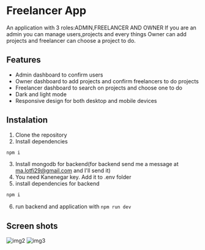 # Freelancer App
An application with 3 roles:ADMIN,FREELANCER AND OWNER
If you are an admin you can manage users,projects and every things
Owner can add projects and freelancer can choose a project to do.
## Features
- Admin dashboard to confirm users
- Owner dashboard to add projects and confirm freelancers to do projects
- Freelancer dashboard to search on projects and choose one to do
- Dark and light mode
- Responsive design for both desktop and mobile devices
## Instalation
1. Clone the repository
2. Install dependencies
 ```bash
npm i
```
3. Install mongodb for backend(for backend send me a message at ma.lotfi29@gmail.com and I'll send it)
4. You need Kanenegar key. Add it to .env folder
5. install dependencies for backend
```bash
npm i
```
6. run backend and application with ```npm run dev```
## Screen shots
![img2](https://github.com/user-attachments/assets/e4495001-70ad-4f48-a315-2fe985eb998b)
![img3](https://github.com/user-attachments/assets/3fa0907c-5c60-44b5-9aee-bbb1cf53e8b2)
